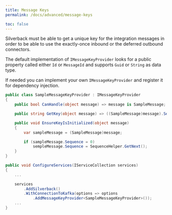 ```yaml
---
title: Message Keys
permalink: /docs/advanced/message-keys

toc: false
---
```


Silverback must be able to get a unique key for the integration messages in order to be able to use the exactly-once inbound or the deferred outbound connectors.

The default implementation of `IMessageKeyProvider` looks for a public property called either `Id` or `MessageId` and supports `Guid` or `String` as data type.

If needed you can implement your own `IMessageKeyProvider` and register it for dependency injection.

```c#
public class SampleMessageKeyProvider : IMessageKeyProvider
{
    public bool CanHandle(object message) => message is SampleMessage;

    public string GetKey(object message) => ((SampleMessage)message).Sequence;

    public void EnsureKeyIsInitialized(object message)
    {
        var sampleMessage = (SampleMessage)message;

        if (sampleMessage.Sequence = 0)
            sempleMessage.Sequence = SequenceHelper.GetNext();
    }
}
```
```c#
public void ConfigureServices(IServiceCollection services)
{
    ...

    services
        .AddSilverback()
        .WithConnectionToKafka(options => options
            .AddMessageKeyProvider<SampleMessageKeyProvider>());
    ...
}
```